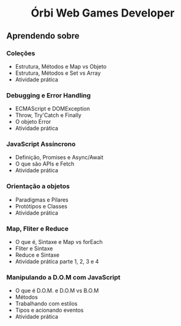 <h1 align = "center"> Órbi Web Games Developer </h1>

<h2>  Aprendendo sobre </h2>
  
###  Coleções
- Estrutura, Métodos e Map vs Objeto
- Estrutura, Métodos e Set vs Array
- Atividade prática

###  Debugging e Error Handling
- ECMAScript e DOMException
- Throw, Try'Catch e Finally
- O objeto Error
- Atividade prática

###  JavaScript Assíncrono
- Definição, Promises e Async/Await
- O que são APIs e Fetch
- Atividade prática

###  Orientação a objetos
- Paradigmas e Pilares
- Protótipos e Classes
- Atividade prática

###  Map, Fliter e Reduce
- O que é, Sintaxe e Map vs forEach
- Fliter e Sintaxe
- Reduce e Sintaxe
- Atividade prática parte 1, 2, 3 e 4

###  Manipulando a D.O.M com JavaScript
- O que é D.O.M. e D.O.M vs B.O.M
- Métodos
- Trabalhando com estilos
- Tipos e acionando eventos
- Atividade prática
